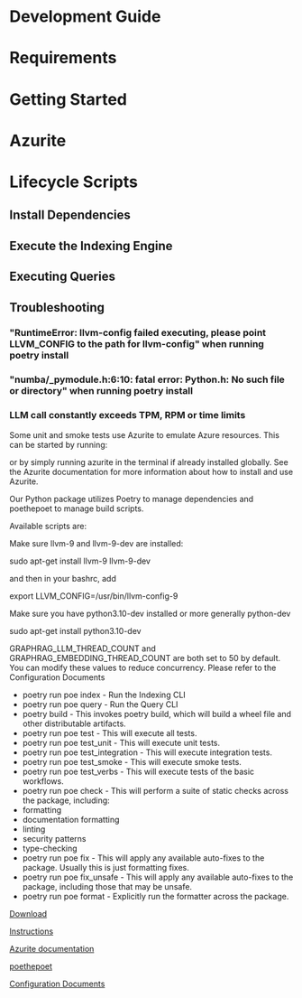 # Development Guide

# Requirements

# Getting Started

# Azurite

# Lifecycle Scripts

## Install Dependencies

## Execute the Indexing Engine

## Executing Queries

## Troubleshooting

### "RuntimeError: llvm-config failed executing, please point LLVM_CONFIG to the path for llvm-config" when running poetry install

### "numba/_pymodule.h:6:10: fatal error: Python.h: No such file or directory" when running poetry install

### LLM call constantly exceeds TPM, RPM or time limits

Some unit and smoke tests use Azurite to emulate Azure resources. This can be started by running:

or by simply running azurite in the terminal if already installed globally. See the Azurite documentation for more information about how to install and use Azurite.

Our Python package utilizes Poetry to manage dependencies and poethepoet to manage build scripts.

Available scripts are:

Make sure llvm-9 and llvm-9-dev are installed:

sudo apt-get install llvm-9 llvm-9-dev

and then in your bashrc, add

export LLVM_CONFIG=/usr/bin/llvm-config-9

Make sure you have python3.10-dev installed or more generally python<version>-dev

sudo apt-get install python3.10-dev

GRAPHRAG_LLM_THREAD_COUNT and GRAPHRAG_EMBEDDING_THREAD_COUNT are both set to 50 by default. You can modify these values
to reduce concurrency. Please refer to the Configuration Documents

- poetry run poe index - Run the Indexing CLI
- poetry run poe query - Run the Query CLI
- poetry build - This invokes poetry build, which will build a wheel file and other distributable artifacts.
- poetry run poe test - This will execute all tests.
- poetry run poe test_unit - This will execute unit tests.
- poetry run poe test_integration - This will execute integration tests.
- poetry run poe test_smoke - This will execute smoke tests.
- poetry run poe test_verbs - This will execute tests of the basic workflows.
- poetry run poe check - This will perform a suite of static checks across the package, including:
- formatting
- documentation formatting
- linting
- security patterns
- type-checking
- poetry run poe fix - This will apply any available auto-fixes to the package. Usually this is just formatting fixes.
- poetry run poe fix_unsafe - This will apply any available auto-fixes to the package, including those that may be unsafe.
- poetry run poe format - Explicitly run the formatter across the package.

[Download](https://www.python.org/downloads/)

[Instructions](https://python-poetry.org/docs/#installation)

[](#__codelineno-0-1)

[](#__codelineno-0-2)

[](#__codelineno-1-1)

[](#__codelineno-2-1)

[](#__codelineno-3-1)

[Azurite documentation](https://learn.microsoft.com/en-us/azure/storage/common/storage-use-azurite)

[poethepoet](https://pypi.org/project/poethepoet/)

[Configuration Documents](https://microsoft.github.io/graphrag/../config/overview/)

